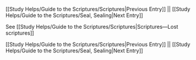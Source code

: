 [[Study Helps/Guide to the Scriptures/Scriptures|Previous Entry]]  ||  [[Study Helps/Guide to the Scriptures/Seal, Sealing|Next Entry]]

 See [[Study Helps/Guide to the Scriptures/Scriptures|Scriptures—Lost scriptures]]

[[Study Helps/Guide to the Scriptures/Scriptures|Previous Entry]]  ||  [[Study Helps/Guide to the Scriptures/Seal, Sealing|Next Entry]]